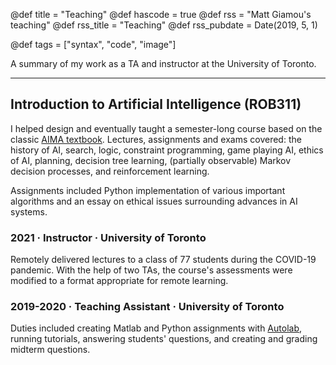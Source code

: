 @def title = "Teaching"
@def hascode = true
@def rss = "Matt Giamou's teaching"
@def rss_title = "Teaching"
@def rss_pubdate = Date(2019, 5, 1)

@def tags = ["syntax", "code", "image"]

A summary of my work as a TA and instructor at the University of Toronto.

---


## Introduction to Artificial Intelligence (ROB311)

I helped design and eventually taught a semester-long course based on the classic [AIMA textbook](http://aima.cs.berkeley.edu/). 
Lectures, assignments and exams covered: the history of AI, search, logic, constraint programming, game playing AI, ethics of AI, planning, decision tree learning, (partially observable) Markov decision processes, and reinforcement learning. 

Assignments included Python implementation of various important algorithms and an essay on ethical issues surrounding advances in AI systems. 

### **2021** · Instructor · University of Toronto
Remotely delivered lectures to a class of 77 students during the COVID-19 pandemic. With the help of two TAs, the course's assessments were modified to a format appropriate for remote learning.

### **2019-2020** · Teaching Assistant · University of Toronto 
Duties included creating Matlab and Python assignments with [Autolab](https://github.com/autolab/Autolab), running tutorials, answering students' questions, and creating and grading midterm questions. 